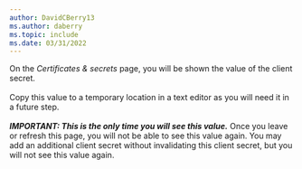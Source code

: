 ```yaml
---
author: DavidCBerry13
ms.author: daberry
ms.topic: include
ms.date: 03/31/2022
---
```

On the *Certificates & secrets* page, you will be shown the value of the client secret.<br>
<br>
Copy this value to a temporary location in a text editor as you will need it in a future step.<br>
<br>
***IMPORTANT: This is the only time you will see this value.***  Once you leave or refresh this page, you will not be able to see this value again.  You may add an additional client secret without invalidating this client secret, but you will not see this value again.
